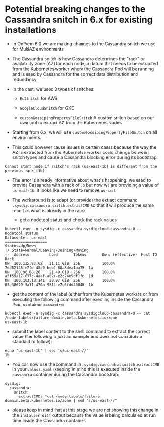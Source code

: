 <!-- Space: TOOLS -->
<!-- Parent: Installer -->
<!-- Title: Cassandra Snitch Issue When Upgrading to 6.0 -->
<!-- Layout: plain -->

<br />

<!-- Include: ac:toc -->

<br />

# Potential breaking changes to the Cassandra snitch in 6.x for existing installations

- In OnPrem 6.0 we are making changes to the Cassandra snitch we use for MultiAZ environments

- The Cassandra snitch is how Cassandra determines the "rack" or availability zone (AZ) for each node, a datum that needs to be extracted from the Kubernetes worker where the Cassandra Pod will be running and is used by Cassandra for the correct data distribution and redundancy

- In the past, we used 3 types of snitches:

    - `Ec2Snitch` for AWS

    - `GoogleCloudSnitch` for GKE

    - `customGossipingPropertyFileSnitch` A custom snitch based on our own tool to extract AZ from the Kubernetes Nodes

- Starting from 6.x, we will use `customGossipingPropertyFileSnitch` on all environments.

- This could however cause issues in certain cases because the way the AZ is extracted from the Kubernetes worker could change between snitch types and cause a Cassandra blocking error during its bootstrap:

```
Cannot start node if snitch's rack (us-east-1b) is different from the previous rack (1b)
```

- The error is already informative about what's happening: we used to provide Cassandra with a rack of `1b` but now we are providing a value of `us-east-1b`: it looks like we need to remove `us-east-`

- The workaround is to adapt (or provide) the extract command `.sysdig.cassandra.snitch.extractCMD` so that it will produce the same result as what is already in the rack:

    - get a nodetool status and check the rack values

```
kubectl exec -n sysdig -c cassandra sysdigcloud-cassandra-0 -- nodetool status
Datacenter: us-east
===================
Status=Up/Down
|/ State=Normal/Leaving/Joining/Moving
--  Address         Load       Tokens       Owns (effective)  Host ID                               Rack
UN  100.125.83.62   21.11 GiB  256          100.0%            7dd82145-e7fd-48c0-beb1-80a8dea1aa79  1a
UN  100.96.88.26    21.48 GiB  256          100.0%            a5f59a17-037c-4aaf-a024-e2c24e9df1fc  1d
UN  100.103.18.141  20.97 GiB  256          100.0%            03e38629-5a31-470a-9513-e7c5fdd40040  1b
```

  - get the content of the label (either from the Kubernetes workers or from executing the following command after exec'ing inside the Cassandra Pod, container `cassandra`:

```
kubectl exec -n sysdig -c cassandra sysdigcloud-cassandra-0 -- cat /node-labels/failure-domain.beta.kubernetes.io/zone
us-east-1b
```

  - submit the label content to the shell command to extract the correct value (the following is just an example and does not constitute a standard to follow):

```
echo "us-east-1b" | sed 's/us-east-//'
1b
```

  - You can now use the command in `.sysdig.cassandra.snitch.extractCMD` in your `values.yaml` (keeping in mind this is executed inside the `cassandra` container during the Cassandra bootstrap:

```
sysdig:
  cassandra:
    snitch:
      extractCMD: "cat /node-labels/failure-domain.beta.kubernetes.io/zone | sed 's/us-east-//"
```

  - please keep in mind that at this stage we are not showing this change in the `installer diff` output because the value is being calculated at run time inside the Cassandra container.
